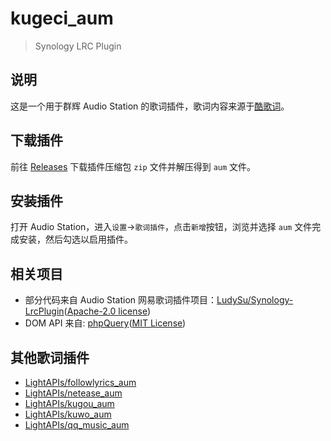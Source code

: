 # kugeci_aum

> Synology LRC Plugin

## 说明

这是一个用于群辉 Audio Station 的歌词插件，歌词内容来源于[酷歌词](https://www.kugeci.com/)。

## 下载插件

前往 [Releases](https://github.com/LightAPIs/kugeci_aum/releases/latest) 下载插件压缩包 `zip` 文件并解压得到 `aum` 文件。

## 安装插件

打开 Audio Station，进入`设置`→`歌词插件`，点击`新增`按钮，浏览并选择 `aum` 文件完成安装，然后勾选以启用插件。

## 相关项目

- 部分代码来自 Audio Station 网易歌词插件项目：[LudySu/Synology-LrcPlugin](https://github.com/LudySu/Synology-LrcPlugin)([Apache-2.0 license](https://github.com/LudySu/Synology-LrcPlugin/blob/master/LICENSE))
- DOM API 来自: [phpQuery](https://code.google.com/archive/p/phpquery/)([MIT License](http://www.opensource.org/licenses/mit-license.php))

## 其他歌词插件

- [LightAPIs/followlyrics_aum](https://github.com/LightAPIs/followlyrics_aum)
- [LightAPIs/netease_aum](https://github.com/LightAPIs/netease_aum)
- [LightAPIs/kugou_aum](https://github.com/LightAPIs/kugou_aum)
- [LightAPIs/kuwo_aum](https://github.com/LightAPIs/kuwo_aum)
- [LightAPIs/qq_music_aum](https://github.com/LightAPIs/qq_music_aum)
